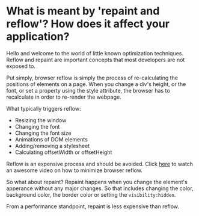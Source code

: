 # What is meant by 'repaint and reflow'? How does it affect your application?

Hello and welcome to the world of little known optimization techniques. Reflow and repaint are important concepts that most developers are not exposed to.

Put simply, browser reflow is simply the process of re-calculating the positions of elements on a page. When you change a div's height, or the font, or set a property using the style attribute, the browser has to recalculate in order to re-render
the webpage.

What typically triggers reflow:

- Resizing the window
- Changing the font
- Changing the font size
- Animations of DOM elements
- Adding/removing a stylesheet
- Calculating offsetWidth or offsetHeight

Reflow is an expensive process and should be avoided. Click [here](https://www.youtube.com/watch?v=ZHxbs5WEQzE) to watch an awesome video on how to minimize browser reflow.

So what about repaint? Repaint happens when you change the element's apperance without any major changes. So that includes changing the color, background color, the border color or setting the
`visibility:hidden`.

From a performance standpoint, repaint is less expensive than reflow.
